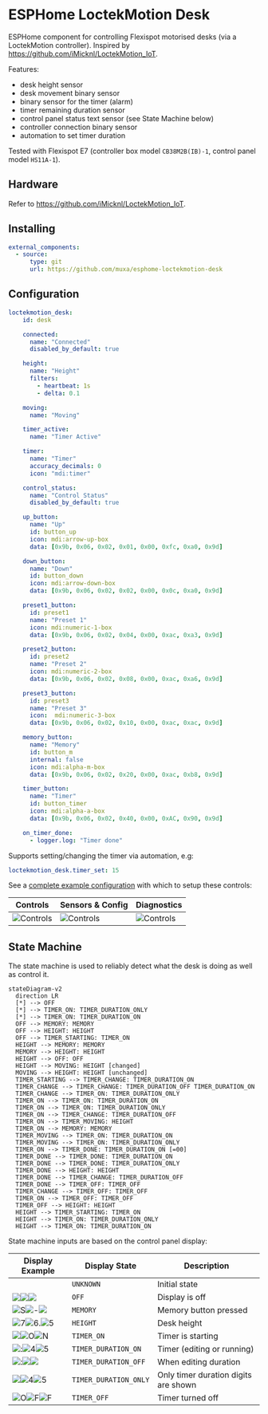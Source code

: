 
# ESPHome LoctekMotion Desk

ESPHome component for controlling Flexispot motorised desks (via a LoctekMotion controller). Inspired by https://github.com/iMicknl/LoctekMotion_IoT. 

Features:
- desk height sensor
- desk movement binary sensor
- binary sensor for the timer (alarm)
- timer remaining duration sensor
- control panel status text sensor (see State Machine below)
- controller connection binary sensor
- automation to set timer duration

Tested with Flexispot E7 (controller box model `CB38M2B(IB)-1`, control panel model `HS11A-1`).

## Hardware 

Refer to https://github.com/iMicknl/LoctekMotion_IoT.

## Installing

```yaml
external_components:
  - source:
      type: git
      url: https://github.com/muxa/esphome-loctekmotion-desk
```


## Configuration

```yaml
loctekmotion_desk:
    id: desk

    connected:
      name: "Connected"
      disabled_by_default: true

    height:
      name: "Height"
      filters:
        - heartbeat: 1s
        - delta: 0.1

    moving:
      name: "Moving"

    timer_active:
      name: "Timer Active"

    timer:
      name: "Timer"
      accuracy_decimals: 0
      icon: "mdi:timer"

    control_status:
      name: "Control Status"
      disabled_by_default: true

    up_button:
      name: "Up"
      id: button_up
      icon: mdi:arrow-up-box
      data: [0x9b, 0x06, 0x02, 0x01, 0x00, 0xfc, 0xa0, 0x9d]

    down_button:
      name: "Down"
      id: button_down
      icon: mdi:arrow-down-box
      data: [0x9b, 0x06, 0x02, 0x02, 0x00, 0x0c, 0xa0, 0x9d]

    preset1_button:
      id: preset1
      name: "Preset 1"
      icon: mdi:numeric-1-box
      data: [0x9b, 0x06, 0x02, 0x04, 0x00, 0xac, 0xa3, 0x9d]

    preset2_button:
      id: preset2
      name: "Preset 2"
      icon: mdi:numeric-2-box
      data: [0x9b, 0x06, 0x02, 0x08, 0x00, 0xac, 0xa6, 0x9d]

    preset3_button:
      id: preset3
      name: "Preset 3"
      icon:  mdi:numeric-3-box
      data: [0x9b, 0x06, 0x02, 0x10, 0x00, 0xac, 0xac, 0x9d]

    memory_button:
      name: "Memory"
      id: button_m
      internal: false
      icon: mdi:alpha-m-box
      data: [0x9b, 0x06, 0x02, 0x20, 0x00, 0xac, 0xb8, 0x9d]

    timer_button:
      name: "Timer"
      id: button_timer
      icon: mdi:alpha-a-box
      data: [0x9b, 0x06, 0x02, 0x40, 0x00, 0xAC, 0x90, 0x9d]

    on_timer_done:
      - logger.log: "Timer done"
```

Supports setting/changing the timer via automation, e.g:

```yaml
loctekmotion_desk.timer_set: 15
```

See a [complete example configuration](./example.yaml) with which to setup these controls:

| Controls                                | Sensors & Config                              | Diagnostics                                 |
| --------------------------------------- | --------------------------------------------- | ------------------------------------------- |
| ![Controls](./docs/images/controls.png) | ![Controls](./docs/images/sensors+config.png) | ![Controls](./docs/images/diagrnostics.png) |

## State Machine

The state machine is used to reliably detect what the desk is doing as well as control it.

```mermaid
stateDiagram-v2
  direction LR
  [*] --> OFF
  [*] --> TIMER_ON: TIMER_DURATION_ONLY
  [*] --> TIMER_ON: TIMER_DURATION_ON
  OFF --> MEMORY: MEMORY
  OFF --> HEIGHT: HEIGHT
  OFF --> TIMER_STARTING: TIMER_ON 
  HEIGHT --> MEMORY: MEMORY
  MEMORY --> HEIGHT: HEIGHT
  HEIGHT --> OFF: OFF
  HEIGHT --> MOVING: HEIGHT [changed]
  MOVING --> HEIGHT: HEIGHT [unchanged]
  TIMER_STARTING --> TIMER_CHANGE: TIMER_DURATION_ON
  TIMER_CHANGE --> TIMER_CHANGE: TIMER_DURATION_OFF TIMER_DURATION_ON
  TIMER_CHANGE --> TIMER_ON: TIMER_DURATION_ONLY
  TIMER_ON --> TIMER_ON: TIMER_DURATION_ON
  TIMER_ON --> TIMER_ON: TIMER_DURATION_ONLY
  TIMER_ON --> TIMER_CHANGE: TIMER_DURATION_OFF
  TIMER_ON --> TIMER_MOVING: HEIGHT
  TIMER_ON --> MEMORY: MEMORY
  TIMER_MOVING --> TIMER_ON: TIMER_DURATION_ON
  TIMER_MOVING --> TIMER_ON: TIMER_DURATION_ONLY
  TIMER_ON --> TIMER_DONE: TIMER_DURATION_ON [=00]
  TIMER_DONE --> TIMER_DONE: TIMER_DURATION_ON
  TIMER_DONE --> TIMER_DONE: TIMER_DURATION_ONLY
  TIMER_DONE --> HEIGHT: HEIGHT
  TIMER_DONE --> TIMER_CHANGE: TIMER_DURATION_OFF
  TIMER_DONE --> TIMER_OFF: TIMER_OFF
  TIMER_CHANGE --> TIMER_OFF: TIMER_OFF
  TIMER_ON --> TIMER_OFF: TIMER_OFF
  TIMER_OFF --> HEIGHT: HEIGHT
  HEIGHT --> TIMER_STARTING: TIMER_ON
  HEIGHT --> TIMER_ON: TIMER_DURATION_ONLY
  HEIGHT --> TIMER_ON: TIMER_DURATION_ON
```

State machine inputs are based on the control panel display:

| Display Example | Display State               | Description                           |
|------------------|-----------------------------|---------------------------------------|
|                  | `UNKNOWN`                     | Initial state                         |
| ![ ](./docs/images/SEGMENT_OFF.svg)![ ](./docs/images/SEGMENT_OFF.svg)![ ](./docs/images/SEGMENT_OFF.svg) | `OFF`                         | Display is off                       |
| ![S](./docs/images/SEGMENT_SYMBOL_S.svg)![-](./docs/images/SEGMENT_SYMBOL_DASH.svg)![ ](./docs/images/SEGMENT_OFF.svg) | `MEMORY`                      | Memory button pressed|
| ![7](./docs/images/SEGMENT_SYMBOL_7.svg)![6.](./docs/images/SEGMENT_SYMBOL_6+DOT.svg)![5](./docs/images/SEGMENT_SYMBOL_5.svg) | `HEIGHT`                     | Desk height                          |
| ![ ](./docs/images/SEGMENT_OFF.svg)![O](./docs/images/SEGMENT_SYMBOL_O.svg)![N](./docs/images/SEGMENT_SYMBOL_N.svg) | `TIMER_ON`                   | Timer is starting           |
| ![:](./docs/images/SEGMENT_SYMBOL_COLON.svg)![4](./docs/images/SEGMENT_SYMBOL_4.svg)![5](./docs/images/SEGMENT_SYMBOL_5.svg) | `TIMER_DURATION_ON`          | Timer (editing or running) |
| ![:](./docs/images/SEGMENT_SYMBOL_COLON.svg)![ ](./docs/images/SEGMENT_OFF.svg)![ ](./docs/images/SEGMENT_OFF.svg) | `TIMER_DURATION_OFF`         | When editing duration |
| ![ ](./docs/images/SEGMENT_OFF.svg)![4](./docs/images/SEGMENT_SYMBOL_4.svg)![5](./docs/images/SEGMENT_SYMBOL_5.svg) | `TIMER_DURATION_ONLY`        | Only timer duration digits are shown |
| ![O](./docs/images/SEGMENT_SYMBOL_O.svg)![F](./docs/images/SEGMENT_SYMBOL_F.svg)![F](./docs/images/SEGMENT_SYMBOL_F.svg) | `TIMER_OFF`                  | Timer turned off|
